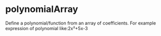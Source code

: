# polynomialArray
Define a polynomial/function from an array of coefficients.
For example expression of polynomial like:2x²+5x-3







